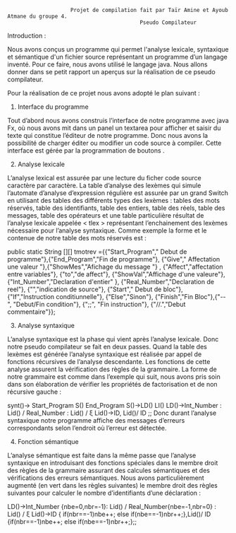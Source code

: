                         Projet de compilation fait par Taïr Amine et Ayoub Atmane du groupe 4.
                                              Pseudo Compilateur


Introduction :


 Nous avons conçus un programme qui permet l'analyse lexicale, syntaxique et sémantique d'un fichier source représentant un programme d’un langage inventé. Pour ce faire, nous avons utilisé le langage java. Nous allons donner dans se petit rapport un aperçus sur la réalisation de ce pseudo compilateur.
 
 Pour la réalisation de ce projet nous avons adopté le plan suivant :
 
1.	Interface du programme 

Tout d’abord nous avons construis l’interface de notre programme avec java Fx, où nous avons mit dans un panel un textarea pour afficher et saisir du texte qui constitue l’éditeur de notre programme. Donc nous avons la possibilité de charger éditer ou modifier  un code source à compiler. Cette interface est gérée par la programmation de boutons .

2.	Analyse lexicale

L’analyse lexical est assurée par une lecture du ficher code source caractère par caractère. La table d’analyse des lexèmes qui simule l’automate d’analyse d’expression régulière est assurée par un grand Switch en utilisant des tables des différents types des lexèmes : tables des mots réservés, table des identifiants, table des entiers, table des réels, table des messages, table des opérateurs et une table particulière résultat de l’analyse lexicale appelée < tlex > représentant l’enchainement des lexèmes nécessaire pour l’analyse syntaxique. Comme exemple la forme et le contenue de notre table des mots réservés est :

 public static String [][] tmotrev ={{"Start_Program"," Debut de programme"},{"End_Program","Fin de programme"}, {"Give"," Affectation  une valeur "},{"ShowMes","Afichage du message "} , {"Affect","affectation entre variables"}, {"to","de affect"}, {"ShowVal","Affichage d'une valeure"}, {"Int_Number","Declaration d'entier" }, {"Real_Number","Declaration de reel"}, {"","indication de source"},         {"Start"," Debut de bloc"}, {"If","Instruction conditiunnelle"}, {"Else","Sinon"},  {"Finish","Fin Bloc"},{"--", "Debut/Fin condition"},  {";;", "Fin instruction"}, {"//.","Debut commentaire"}};
 
3.	Analyse syntaxique

L’analyse syntaxique est la phase qui vient après l’analyse lexicale. Donc notre pseudo compilateur se fait en deux passes. Quand la table des lexèmes est générée l’analyse syntaxique est réalisée par appel de fonctions récursives de l’analyse descendante. Les fonctions de cette analyse assurent la vérification des règles de la grammaire. La forme de notre grammaire est comme dans l’exemple qui suit, nous avons pris soin dans son élaboration de vérifier les propriétés de factorisation et de non récursive gauche :

synt()-> Start_Program S() End_Program
S()->LD() LI()
LD()->Int_Number : Lid() / Real_Number : Lid() / ξ
Lid()->ID, Lid()/ ID ;;
Donc durant l’analyse syntaxique notre programme affiche des messages d’erreurs correspondants selon l’endroit où l’erreur est détectée.    

4.	Fonction sémantique

L’analyse sémantique est faite dans la même passe que l’analyse syntaxique en introduisant des fonctions spéciales dans le membre droit des règles de la grammaire assurant des calcules sémantiques et des vérifications des erreurs sémantiques. Nous avons particulièrement augmenté (en vert dans les règles suivantes) le membre droit des règles suivantes pour calculer le nombre d’identifiants d’une déclaration :

LD()->Int_Number {nbe=0,nbr=-1}: Lid() / Real_Number{nbe=-1,nbr=0} : Lid() / ξ
Lid()->ID { if(nbr==-1)nbe++;
         else if(nbe==-1)nbr++;},Lid()/ ID   {if(nbr==-1)nbe++;
         else if(nbe==-1)nbr++;};;
